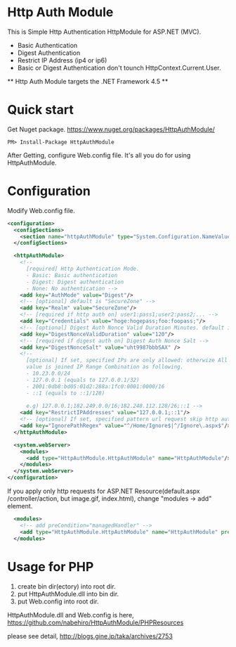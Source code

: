 # Http Auth Module
This is Simple Http Authentication HttpModule for ASP.NET (MVC).
- Basic Authentication
- Digest Authentication 
- Restrict IP Address (ip4 or ip6)
- Basic or Digest Authentication don't tounch HttpContext.Current.User.

** Http Auth Module targets the .NET Framework 4.5 **

# Quick start
Get Nuget package.
https://www.nuget.org/packages/HttpAuthModule/

```
PM> Install-Package HttpAuthModule
``` 

After Getting, configure Web.config file.
It's all you do for using HttpAuthModule.

# Configuration
Modify Web.config file.

```XML
<configuration>
  <configSections>
    <section name="httpAuthModule" type="System.Configuration.NameValueFileSectionHandler" />
  </configSections>

  <httpAuthModule>
    <!--
      [required] Http Authentication Mode.
      - Basic: Basic authentication
      - Digest: Digest authentication
      - None: No authentication -->
    <add key="AuthMode" value="Digest"/>
    <!-- [optional] default is "SecureZone" -->
    <add key="Realm" value="SecureZone"/>
    <!-- [required if http auth on] user1:pass1;user2:pass2;... -->
    <add key="Credentials" value="hoge:hogepass;foo:foopass;"/>
    <!-- [optional] Digest Auth Nonce Valid Duration Minutes. default is 120 -->
    <add key="DigestNonceValidDuration" value="120"/>
    <!-- [required if digest auth on] Digest Auth Nonce Salt -->
    <add key="DigestNonceSalt" value="uht9987bbbSAX" />
    <!--
      [optional] If set, specified IPs are only allowed: otherwize All IPs are allowed.
      value is joined IP Range Combination as following.
      - 10.23.0.0/24
      - 127.0.0.1 (equals to 127.0.0.1/32)
      - 2001:0db8:bd05:01d2:288a:1fc0:0001:0000/16
      - ::1 (equals to ::1/128)
      
      e.g) 127.0.0.1;182.249.0.0/16;182.248.112.128/26;::1 -->
    <add key="RestrictIPAddresses" value="127.0.0.1;::1"/>
    <!-- [optional] If set, specified pattern url request skip http auth and IP Restriction. -->
    <add key="IgnorePathRegex" value="^/Home/Ignore$|^/Ignore\.aspx$"/>
  </httpAuthModule>

  <system.webServer>
    <modules>
      <add type="HttpAuthModule.HttpAuthModule" name="HttpAuthModule"/>
    </modules> 
  </system.webServer>
</configuration>
```


If you apply only http requests for ASP.NET Resource(default.aspx /controller/action, but image.gif, index.html), change "modules -> add" element. 
```XML
  <modules>
    <!-- add preCondition="managedHandler" -->
    <add type="HttpAuthModule.HttpAuthModule" name="HttpAuthModule" preCondition="managedHandler" />
  </modules> 
```

# Usage for PHP
1. create bin dir(ectory) into root dir.
2. put HttpAuthModule.dll into bin dir.
3. put Web.config into root dir.

HttpAuthModule.dll and Web.config is here, https://github.com/nabehiro/HttpAuthModule/PHPResources

please see detail, http://blogs.gine.jp/taka/archives/2753

